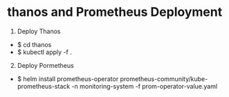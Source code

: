 # thanos and Prometheus Deployment

1. Deploy Thanos
  * $ cd thanos
  * $ kubectl apply -f .
2. Deploy Pormetheus
  * $ helm install prometheus-operator prometheus-community/kube-prometheus-stack -n monitoring-system -f prom-operator-value.yaml
